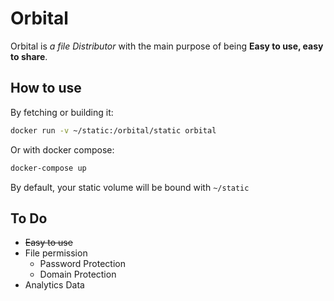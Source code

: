 # Orbital

Orbital is _a file Distributor_ with the main purpose of being **Easy to use, easy to share**.

## How to use

By fetching or building it:

```bash
docker run -v ~/static:/orbital/static orbital
```

Or with docker compose:

```bash
docker-compose up
```

By default, your static volume will be bound with `~/static`

## To Do

- ~~Easy to use~~
- File permission
  - Password Protection
  - Domain Protection
- Analytics Data
